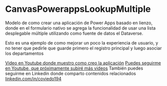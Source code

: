 # CanvasPowerappsLookupMultiple
Modelo de como crear una aplicación de Power Apps basado en lienzo, donde en el formulario nativo se agrega la funcionalidad de usar una lista desplegable múltiple utilizando como fuente de datos el Dataverse.

Esto es una ejemplo de como mejorar un poco la experiencia de usuario, y no tener que pedirle que guarde primero el registro principal y luego asociar los departamentos

[Video en Youtube donde muestro como creo la aplicación](https://youtu.be/uUJFZ5sxIs4)
[Puedes seguirme en Youtube, que próximamente subiré más videos](https://www.youtube.com/@PowerCreatorPy)
También puedes seguirme en Linkedin donde comparto contenidos relacionados [linkedin.com/in/coviedo194](https://www.linkedin.com/in/coviedo194/)
